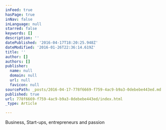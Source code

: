 ```yaml
---
inFeed: true
hasPage: true
inNav: false
inLanguage: null
starred: false
keywords: []
description: ''
datePublished: '2016-04-17T18:20:25.948Z'
dateModified: '2016-01-26T22:36:14.619Z'
title: ''
author: []
authors: []
publisher:
  name: null
  domain: null
  url: null
  favicon: null
sourcePath: _posts/2016-04-17-778f6669-f759-4ac9-b9a3-0debebe443ed.md
published: true
url: 778f6669-f759-4ac9-b9a3-0debebe443ed/index.html
_type: Article

---
```

Business, Start-ups, entrepreneurs and passion